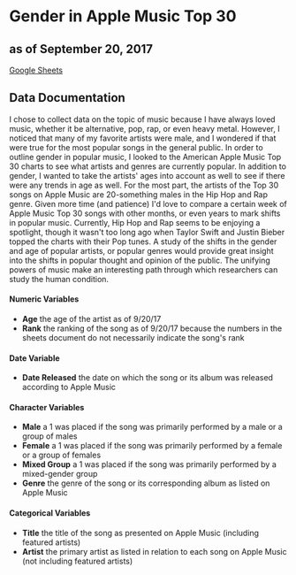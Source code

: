 # Gender in Apple Music Top 30
## as of September 20, 2017

[Google Sheets](https://docs.google.com/a/richmond.edu/spreadsheets/d/1jK6FRnzmCH6fVxfybaryKGpCV56anzHyNyIVOwGL6Pg/edit?usp=sharing)

## Data Documentation
I chose to collect data on the topic of music because I have always loved music, whether it be alternative, pop, rap, or even heavy metal. However, I noticed that many of my favorite artists were male, and I wondered if that were true for the most popular songs in the general public.
In order to outline gender in popular music, I looked to the American Apple Music Top 30 charts to see what artists and genres are currently popular. In addition to gender, I wanted to take the artists' ages into account as well to see if there were any trends in age as well. For the most part, the artists of the Top 30 songs on Apple Music are 20-something males in the Hip Hop and Rap genre.
Given more time (and patience) I'd love to compare a certain week of Apple Music Top 30 songs with other months, or even years to mark shifts in popular music. Currently, Hip Hop and Rap seems to be enjoying a spotlight, though it wasn't too long ago when Taylor Swift and Justin Bieber topped the charts with their Pop tunes. A study of the shifts in the gender and age of popular artists, or popular genres would provide great insight into the shifts in popular thought and opinion of the public. 
The unifying powers of music make an interesting path through which researchers can study the human condition. 

#### Numeric Variables
* **Age** the age of the artist as of 9/20/17
* **Rank** the ranking of the song as of 9/20/17 because the numbers in the sheets document do not necessarily indicate the song's rank
#### Date Variable
* **Date Released** the date on which the song or its album was released according to Apple Music
#### Character Variables
* **Male** a 1 was placed if the song was primarily performed by a male or a group of males
* **Female** a 1 was placed if the song was primarily performed by a female or a group of females
* **Mixed Group** a 1 was placed if the song was primarily performed by a mixed-gender group
* **Genre** the genre of the song or its corresponding album as listed on Apple Music
#### Categorical Variables
* **Title** the title of the song as presented on Apple Music (including featured artists)
* **Artist** the primary artist as listed in relation to each song on Apple Music (not including featured artists)


